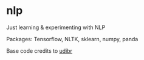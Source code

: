# nlp
Just learning & experimenting with NLP

Packages: Tensorflow, NLTK, sklearn, numpy, panda

Base code credits to [udibr](https://github.com/udibr)
